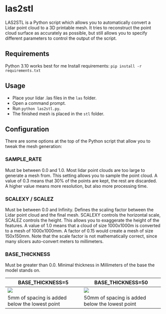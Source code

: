 # las2stl

LAS2STL is a Python script which allows you to automatically convert a Lidar
point cloud to a 3D printable mesh. It tries to reconstruct the point cloud
surface as accurately as possible, but still allows you to specify different
parameters to control the output of the script.

## Requirements

Python 3.10 works best for me
Install requirements: `pip install -r requirements.txt`

## Usage

* Place your lidar .las files in the `las` folder.
* Open a command prompt.
* Run `python las2stl.py`.
* The finished mesh is placed in the `stl` folder.

## Configuration

There are some options at the top of the Python script that allow you to tweak
the mesh generation:

### SAMPLE_RATE

Must be between 0.0 and 1.0. Most lidar point clouds are too large to
generate a mesh from. This setting allows you to sample the point cloud. A
value of 0.3 means that 30% of the points are kept, the rest are discarded. A
higher value means more resolution, but also more processing time.

### SCALEXY / SCALEZ
Must be between 0.0 and Infinity. Defines the scaling factor
between the Lidar point cloud and the final mesh. SCALEXY controls the
horizontal scale, SCALEZ controls the height. This allows you to exaggerate the
height of the features. A value of 1.0 means that a cloud of size 1000x1000m is
converted to a mesh of 1000x1000mm. A factor of 0.15 would create a mesh of
size 150x150mm. Note that the scale factor is not mathematically correct, since
many slicers auto-convert meters to millimeters.

### BASE_THICKNESS

Must be greater than 0.0. Minimal thickness in Millimeters of the base the model
stands on.

| BASE_THICKNESS=5 | BASE_THICKNESS=50 |
|---|---|
| ![](doc/base5.png) | ![](doc/base50.png) |
| 5mm of spacing is added below the lowest point | 50mm of spacing is added below the lowest point |